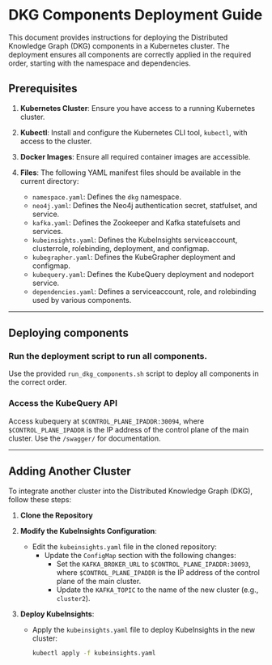 # **DKG Components Deployment Guide**

This document provides instructions for deploying the Distributed Knowledge Graph (DKG) components in a Kubernetes cluster. The deployment ensures all components are correctly applied in the required order, starting with the namespace and dependencies.

## **Prerequisites**

1. **Kubernetes Cluster**:
   Ensure you have access to a running Kubernetes cluster.

2. **Kubectl**:
   Install and configure the Kubernetes CLI tool, `kubectl`, with access to the cluster.

3. **Docker Images**:
   Ensure all required container images are accessible.

4. **Files**:
   The following YAML manifest files should be available in the current directory:
   - `namespace.yaml`: Defines the `dkg` namespace.
   - `neo4j.yaml`: Defines the Neo4j authentication secret, statfulset, and service.
   - `kafka.yaml`: Defines the Zookeeper and Kafka statefulsets and services.
   - `kubeinsights.yaml`: Defines the KubeInsights serviceaccount, clusterrole, rolebinding, deployment, and configmap.
   - `kubegrapher.yaml`: Defines the KubeGrapher deployment and configmap.
   - `kubequery.yaml`: Defines the KubeQuery deployment and nodeport service.
   - `dependencies.yaml`: Defines a serviceaccount, role, and rolebinding used by various components.

---

## **Deploying components**

### Run the deployment script to run all components.
Use the provided `run_dkg_components.sh` script to deploy all components in the correct order.

### Access the KubeQuery API
Access kubequery at `$CONTROL_PLANE_IPADDR:30094`, where `$CONTROL_PLANE_IPADDR` is the IP address of the control plane of the main cluster. Use the `/swagger/` for documentation.

---

## **Adding Another Cluster**

To integrate another cluster into the Distributed Knowledge Graph (DKG), follow these steps:

1. **Clone the Repository**

2. **Modify the KubeInsights Configuration**:
   - Edit the `kubeinsights.yaml` file in the cloned repository:
     - Update the `ConfigMap` section with the following changes:
       - Set the `KAFKA_BROKER_URL` to `$CONTROL_PLANE_IPADDR:30093`, where `$CONTROL_PLANE_IPADDR` is the IP address of the control plane of the main cluster.
       - Update the `KAFKA_TOPIC` to the name of the new cluster (e.g., `cluster2`).

3. **Deploy KubeInsights**:
   - Apply the `kubeinsights.yaml` file to deploy KubeInsights in the new cluster:
     ```bash
     kubectl apply -f kubeinsights.yaml
     ```
